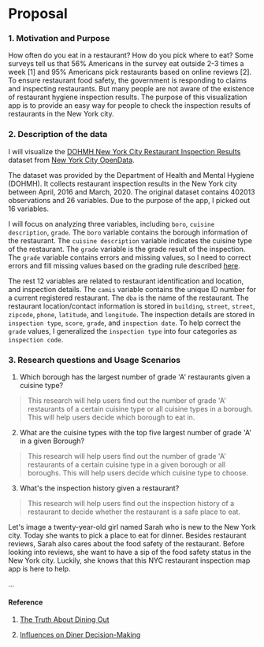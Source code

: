 # Proposal

### 1. Motivation and Purpose

How often do you eat in a restaurant? How do you pick where to eat? Some surveys tell us that 56% Americans in the survey eat outside 2-3 times a week [1] and 95% Americans pick restaurants based on online reviews [2]. To ensure restaurant food safety, the government is responding to claims and inspecting restaurants. But many people are not aware of the existence of restaurant hygiene inspection results. The purpose of this visualization app is to provide an easy way for people to check the inspection results of restaurants in the New York city.

### 2. Description of the data

I will visualize the [DOHMH New York City Restaurant Inspection Results](https://data.cityofnewyork.us/Health/DOHMH-New-York-City-Restaurant-Inspection-Results/rs6k-p7g6) dataset from [New York City OpenData](https://opendata.cityofnewyork.us/).

The dataset was provided by the Department of Health and Mental Hygiene (DOHMH). It collects restaurant inspection results in the New York city between April, 2016 and March, 2020. The original dataset contains 402013 observations and 26 variables. Due to the purpose of the app, I picked out 16 variables.

I will focus on analyzing three variables, including `boro`, `cuisine description`, `grade`. The `boro` variable contains the borough information of the restaurant. The `cuisine description` variable indicates the cuisine type of the restaurant. The `grade` variable is the grade result of the inspection. The `grade` variable contains errors and missing values, so I need to correct errors and fill missing values based on the grading rule described [here](https://www1.nyc.gov/assets/doh/downloads/pdf/rii/inspection-cycle-overview.pdf).

The rest 12 variables are related to restaurant identification and location, and inspection details. The `camis` variable contains the unique ID number for a current registered restaurant. The `dba` is the name of the restaurant. The restaurant location/contact information is stored in `building`, `street`, `street`, `zipcode`, `phone`, `latitude`, and `longitude`. The inspection details are stored in `inspection type`, `score`, `grade`, and `inspection date`. To help correct the `grade` values, I generalized the `inspection type` into four categories as `inspection code`.

### 3. Research questions and Usage Scenarios

1) Which borough has the largest number of grade 'A' restaurants given a cuisine type?

> This research will help users find out the number of grade 'A' restaurants of a certain cuisine type or all cuisine types in a borough. This will help users decide which borough to eat in.

2) What are the cuisine types with the top five largest number of grade 'A' in a given Borough?

> This research will help users find out the number of grade 'A' restaurants of a certain cuisine type in a given borough or all boroughs. This will help users decide which cuisine type to choose.

3) What's the inspection history given a restaurant?

> This research will help users find out the inspection history of a restaurant to decide whether the restaurant is a safe place to eat.

Let's image a twenty-year-old girl named Sarah who is new to the New York city. Today she wants to pick a place to eat for dinner. Besides restaurant reviews, Sarah also cares about the food safety of the restaurant. Before looking into reviews, she want to have a sip of the food safety status in the New York city. Luckily, she knows that this NYC restaurant inspection map app is here to help.

...

#### Reference

1. [The Truth About Dining Out](https://www.fourth.com/resource/truth-about-dining-out-infographic/)

2. [Influences on Diner Decision-Making](https://www.tripadvisor.com/ForRestaurants/r3227)